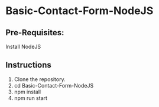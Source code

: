 # Basic-Contact-Form-NodeJS

## Pre-Requisites:
Install NodeJS

## Instructions
1. Clone the repository.
2. cd Basic-Contact-Form-NodeJS
3. npm install
4. npm run start
